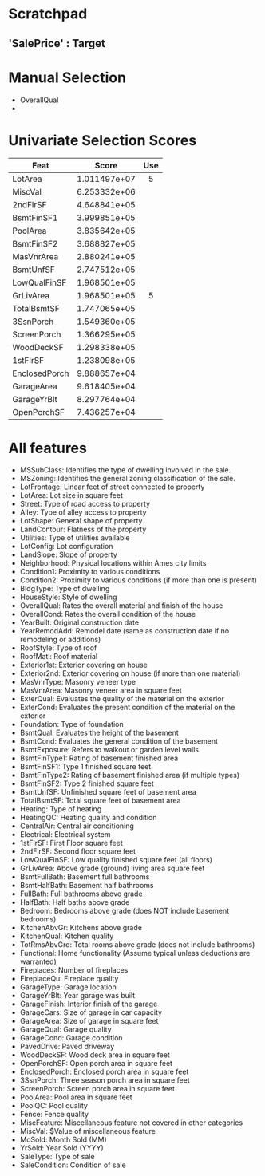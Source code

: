 # Scratchpad

## **'SalePrice' : Target**

# Manual Selection
* OverallQual
* 

# Univariate Selection Scores

| Feat          | Score        | Use |
| ------------- |:------------:|:---:|
| LotArea       | 1.011497e+07 |  5  |
| MiscVal       | 6.253332e+06 |     |
| 2ndFlrSF      | 4.648841e+05 |     |
| BsmtFinSF1    | 3.999851e+05 |     |
| PoolArea      | 3.835642e+05 |     |
| BsmtFinSF2    | 3.688827e+05 |     |
| MasVnrArea    | 2.880241e+05 |     |
| BsmtUnfSF     | 2.747512e+05 |     |
| LowQualFinSF  | 1.968501e+05 |     |
| GrLivArea     | 1.968501e+05 |  5  |
| TotalBsmtSF   | 1.747065e+05 |     |
| 3SsnPorch     | 1.549360e+05 |     |
| ScreenPorch   | 1.366295e+05 |     |
| WoodDeckSF    | 1.298338e+05 |     |
| 1stFlrSF      | 1.238098e+05 |     |
| EnclosedPorch | 9.888657e+04 |     |
| GarageArea    | 9.618405e+04 |     |
| GarageYrBlt   | 8.297764e+04 |     |
| OpenPorchSF   | 7.436257e+04 |     |

# All features

* MSSubClass: Identifies the type of dwelling involved in the sale.
* MSZoning: Identifies the general zoning classification of the sale.
* LotFrontage: Linear feet of street connected to property
* LotArea: Lot size in square feet
* Street: Type of road access to property
* Alley: Type of alley access to property
* LotShape: General shape of property
* LandContour: Flatness of the property
* Utilities: Type of utilities available
* LotConfig: Lot configuration
* LandSlope: Slope of property
* Neighborhood: Physical locations within Ames city limits
* Condition1: Proximity to various conditions
* Condition2: Proximity to various conditions (if more than one is present)
* BldgType: Type of dwelling
* HouseStyle: Style of dwelling
* OverallQual: Rates the overall material and finish of the house
* OverallCond: Rates the overall condition of the house
* YearBuilt: Original construction date
* YearRemodAdd: Remodel date (same as construction date if no remodeling or additions)
* RoofStyle: Type of roof
* RoofMatl: Roof material
* Exterior1st: Exterior covering on house
* Exterior2nd: Exterior covering on house (if more than one material)
* MasVnrType: Masonry veneer type
* MasVnrArea: Masonry veneer area in square feet
* ExterQual: Evaluates the quality of the material on the exterior 
* ExterCond: Evaluates the present condition of the material on the exterior
* Foundation: Type of foundation
* BsmtQual: Evaluates the height of the basement
* BsmtCond: Evaluates the general condition of the basement
* BsmtExposure: Refers to walkout or garden level walls
* BsmtFinType1: Rating of basement finished area
* BsmtFinSF1: Type 1 finished square feet
* BsmtFinType2: Rating of basement finished area (if multiple types)
* BsmtFinSF2: Type 2 finished square feet
* BsmtUnfSF: Unfinished square feet of basement area
* TotalBsmtSF: Total square feet of basement area
* Heating: Type of heating
* HeatingQC: Heating quality and condition
* CentralAir: Central air conditioning
* Electrical: Electrical system
* 1stFlrSF: First Floor square feet
* 2ndFlrSF: Second floor square feet
* LowQualFinSF: Low quality finished square feet (all floors)
* GrLivArea: Above grade (ground) living area square feet
* BsmtFullBath: Basement full bathrooms
* BsmtHalfBath: Basement half bathrooms
* FullBath: Full bathrooms above grade
* HalfBath: Half baths above grade
* Bedroom: Bedrooms above grade (does NOT include basement bedrooms)
* KitchenAbvGr: Kitchens above grade
* KitchenQual: Kitchen quality
* TotRmsAbvGrd: Total rooms above grade (does not include bathrooms)
* Functional: Home functionality (Assume typical unless deductions are warranted)
* Fireplaces: Number of fireplaces
* FireplaceQu: Fireplace quality
* GarageType: Garage location
* GarageYrBlt: Year garage was built
* GarageFinish: Interior finish of the garage
* GarageCars: Size of garage in car capacity
* GarageArea: Size of garage in square feet
* GarageQual: Garage quality
* GarageCond: Garage condition
* PavedDrive: Paved driveway
* WoodDeckSF: Wood deck area in square feet
* OpenPorchSF: Open porch area in square feet
* EnclosedPorch: Enclosed porch area in square feet
* 3SsnPorch: Three season porch area in square feet
* ScreenPorch: Screen porch area in square feet
* PoolArea: Pool area in square feet
* PoolQC: Pool quality
* Fence: Fence quality
* MiscFeature: Miscellaneous feature not covered in other categories
* MiscVal: $Value of miscellaneous feature
* MoSold: Month Sold (MM)
* YrSold: Year Sold (YYYY)
* SaleType: Type of sale
* SaleCondition: Condition of sale
